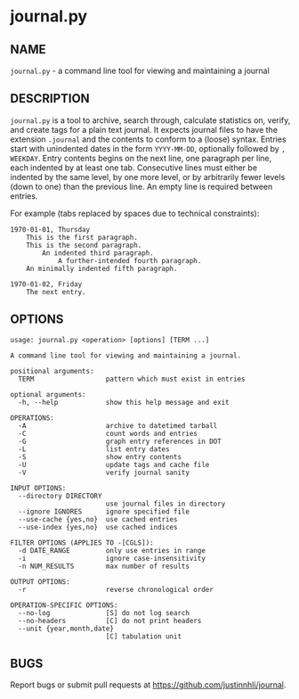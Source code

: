 journal.py
==========

NAME
----

`journal.py` - a command line tool for viewing and maintaining a journal

DESCRIPTION
-----------

`journal.py` is a tool to archive, search through, calculate statistics on,
verify, and create tags for a plain text journal. It expects journal files to
have the extension `.journal` and the contents to conform to a (loose) syntax.
Entries start with unindented dates in the form `YYYY-MM-DD`, optionally
followed by `, WEEKDAY`. Entry contents begins on the next line, one paragraph
per line, each indented by at least one tab. Consecutive lines must either be
indented by the same level, by one more level, or by arbitrarily fewer levels
(down to one) than the previous line. An empty line is required between entries.

For example (tabs replaced by spaces due to technical constraints):

    1970-01-01, Thursday
        This is the first paragraph.
        This is the second paragraph.
            An indented third paragraph.
                A further-intended fourth paragraph.
        An minimally indented fifth paragraph.
    
    1970-01-02, Friday
        The next entry.

OPTIONS
-------

    usage: journal.py <operation> [options] [TERM ...]

    A command line tool for viewing and maintaining a journal.

    positional arguments:
      TERM                  pattern which must exist in entries

    optional arguments:
      -h, --help            show this help message and exit

    OPERATIONS:
      -A                    archive to datetimed tarball
      -C                    count words and entries
      -G                    graph entry references in DOT
      -L                    list entry dates
      -S                    show entry contents
      -U                    update tags and cache file
      -V                    verify journal sanity

    INPUT OPTIONS:
      --directory DIRECTORY
                            use journal files in directory
      --ignore IGNORES      ignore specified file
      --use-cache {yes,no}  use cached entries
      --use-index {yes,no}  use cached indices

    FILTER OPTIONS (APPLIES TO -[CGLS]):
      -d DATE_RANGE         only use entries in range
      -i                    ignore case-insensitivity
      -n NUM_RESULTS        max number of results

    OUTPUT OPTIONS:
      -r                    reverse chronological order

    OPERATION-SPECIFIC OPTIONS:
      --no-log              [S] do not log search
      --no-headers          [C] do not print headers
      --unit {year,month,date}
                            [C] tabulation unit

BUGS
----

Report bugs or submit pull requests at <https://github.com/justinnhli/journal>.
